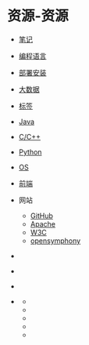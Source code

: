 #   资源-资源


-   [笔记](notes.md)
-   [编程语言](language.md)
-   [部署安装](build.md)
-   [大数据](data.md)
-   [标签](topics.md)
-   [Java](java.md)
-   [C/C++](c11.md)
-   [Python](python.md)
-   [OS](os.md)
-   [前端](app.md)

-   网站
    -   [GitHub](https://github.com/features)
    -   [Apache](http://www.apache.org/)
    -   [W3C](http://www.w3school.com.cn/)
    -   [opensymphony](https://bitbucket.org/opensymphony/profile/repositories)

-   []()
-   []()
-   []()
-   []()
    -   []()
    -   []()
    -   []()
    -   []()
    -   []()